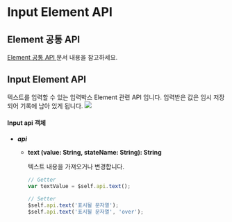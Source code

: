 # Input Element API

## Element 공통 API

[Element 공통 API ](input-element-api.md#text-element-api)문서 내용을 참고하세요.

## Input Element API

텍스트를 입력할 수 있는 입력박스 Element 관련 API 입니다. 입력받은 값은 임시 저장되어 기록에 남아 있게 됩니다. ![](../.gitbook/assets/reference\_06.png)

#### Input api 객체

* _**api**_
  *   **text (value: String, stateName: String): String**

      텍스트 내용을 가져오거나 변경합니다.

      ```javascript
      // Getter
      var textValue = $self.api.text();

      // Setter
      $self.api.text('표시될 문자열');
      $self.api.text('표시될 문자열', 'over');
      ```

##
